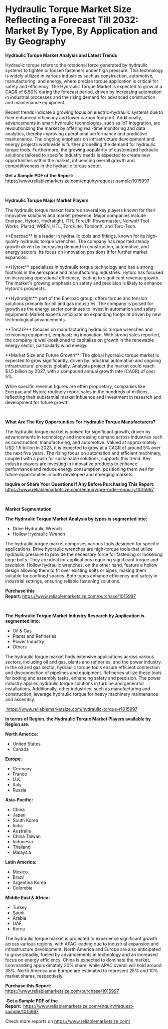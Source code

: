 <p><h1>Hydraulic Torque Market Size Reflecting a Forecast Till 2032: Market By Type, By Application and By Geography</h1></p><p><strong>Hydraulic Torque Market Analysis and Latest Trends</strong></p>
<p><p>Hydraulic torque refers to the rotational force generated by hydraulic systems to tighten or loosen fasteners under high pressure. This technology is widely utilized in various industries such as construction, automotive, manufacturing, and energy, where precise torque application is critical for safety and efficiency. The Hydraulic Torque Market is expected to grow at a CAGR of 6.50% during the forecast period, driven by increasing automation in industrial processes and the rising demand for advanced construction and maintenance equipment.</p><p>Recent trends indicate a growing focus on electric-hydraulic systems due to their enhanced efficiency and lower carbon footprint. Additionally, advancements in smart hydraulic technologies, such as IoT integration, are revolutionizing the market by offering real-time monitoring and data analytics, thereby improving operational performance and predictive maintenance. The ongoing emphasis on infrastructure development and energy projects worldwide is further propelling the demand for hydraulic torque tools. Furthermore, the growing popularity of customized hydraulic solutions tailored to specific industry needs is expected to create new opportunities within the market, influencing overall growth and competitiveness in the hydraulic torque sector.</p></p>
<p><strong>Get a Sample PDF of the Report:&nbsp;</strong> <a href="https://www.reliablemarketsize.com/enquiry/request-sample/1015997?utm_campaign=3536&utm_medium=2&utm_source=Github&utm_content=ia&utm_term=08042025&utm_id=hydraulic-torque">https://www.reliablemarketsize.com/enquiry/request-sample/1015997</a></p>
<p>&nbsp;</p>
<p><strong>Hydraulic Torque Major Market Players</strong></p>
<p><p>The hydraulic torque market features several key players known for their innovative solutions and market presence. Major companies include Enerpac, Hytorc, Hydratight, ITH, TorcUP, Powermaster, Norwolf Tool Works, Plarad, WREN, HTL, Torq/Lite, TorsionX, and Torc-Tech.</p><p>**Enerpac** is a leader in hydraulic tools and fittings, known for its high-quality hydraulic torque wrenches. The company has reported steady growth driven by increasing demand in construction, automotive, and energy sectors. Its focus on innovation positions it for further market expansion.</p><p>**Hytorc** specializes in hydraulic torque technology and has a strong foothold in the aerospace and manufacturing industries. Hytorc has focused on increasing operational efficiency, leading to significant revenue growth. The market's growing emphasis on safety and precision is likely to enhance Hytorc's prospects.</p><p>**Hydratight**, part of the Enerpac group, offers torque and tension solutions primarily for oil and gas industries. The company is poised for growth as the energy sector continues to invest in automation and safety equipment. Market experts anticipate an expanding footprint driven by new technological advancements.</p><p>**TorcUP** focuses on manufacturing hydraulic torque wrenches and tensioning equipment, emphasizing innovation. With strong sales reported, the company is well-positioned to capitalize on growth in the renewable energy sector, particularly wind energy.</p><p>**Market Size and Future Growth**: The global hydraulic torque market is expected to grow significantly, driven by industrial automation and ongoing infrastructural projects globally. Analysts project the market could reach $1.5 billion by 2027, with a compound annual growth rate (CAGR) of over 5%.</p><p>While specific revenue figures are often proprietary, companies like Enerpac and Hytorc routinely report sales in the hundreds of millions, reflecting their substantial market influence and investment in research and development for future growth.</p></p>
<p>&nbsp;</p>
<p><strong>What Are The Key Opportunities For Hydraulic Torque Manufacturers?</strong></p>
<p><p>The hydraulic torque market is poised for significant growth, driven by advancements in technology and increasing demand across industries such as construction, manufacturing, and automotive. Valued at approximately USD 1.5 billion in 2023, it is expected to grow at a CAGR of around 5% over the next five years. The rising focus on automation and efficient machinery, coupled with a push for sustainable solutions, supports this trend. Key industry players are investing in innovative products to enhance performance and reduce energy consumption, positioning them well for future opportunities in both developed and emerging markets.</p></p>
<p><strong>Inquire or Share Your Questions If Any Before Purchasing This Report:</strong> <a href="https://www.reliablemarketsize.com/enquiry/pre-order-enquiry/1015997?utm_campaign=3536&utm_medium=2&utm_source=Github&utm_content=ia&utm_term=08042025&utm_id=hydraulic-torque">https://www.reliablemarketsize.com/enquiry/pre-order-enquiry/1015997</a></p>
<p>&nbsp;</p>
<p><strong>Market Segmentation</strong></p>
<p><strong>The Hydraulic Torque Market Analysis by types is segmented into:</strong></p>
<p><ul><li>Drive Hydraulic Wrench</li><li>Hollow Hydraulic Wrench</li></ul></p>
<p><p>The hydraulic torque market comprises various tools designed for specific applications. Drive hydraulic wrenches are high-torque tools that utilize hydraulic pressure to provide the necessary force for fastening or loosening large bolts. They are ideal for applications requiring significant torque and precision. Hollow hydraulic wrenches, on the other hand, feature a hollow design allowing them to fit over existing bolts or pipes, making them suitable for confined spaces. Both types enhance efficiency and safety in industrial settings, ensuring reliable fastening solutions.</p></p>
<p><strong>Purchase this Report:&nbsp;</strong><a href="https://www.reliablemarketsize.com/purchase/1015997?utm_campaign=3536&utm_medium=2&utm_source=Github&utm_content=ia&utm_term=08042025&utm_id=hydraulic-torque">https://www.reliablemarketsize.com/purchase/1015997</a></p>
<p>&nbsp;</p>
<p><strong>The Hydraulic Torque Market Industry Research by Application is segmented into:</strong></p>
<p><ul><li>Oil & Gas</li><li>Plants and Refineries</li><li>Power Industry</li><li>Others</li></ul></p>
<p><p>The hydraulic torque market finds extensive applications across various sectors, including oil and gas, plants and refineries, and the power industry. In the oil and gas sector, hydraulic torque tools ensure efficient connection and disconnection of pipelines and equipment. Refineries utilize these tools for bolting and assembly tasks, enhancing safety and precision. The power industry applies hydraulic torque solutions in turbine and generator installations. Additionally, other industries, such as manufacturing and construction, leverage hydraulic torque for heavy machinery maintenance and assembly.</p></p>
<p><a href="https://www.reliablemarketsize.com/hydraulic-torque-r1015997?utm_campaign=3536&utm_medium=2&utm_source=Github&utm_content=ia&utm_term=08042025&utm_id=hydraulic-torque">&nbsp;https://www.reliablemarketsize.com/hydraulic-torque-r1015997</a></p>
<p><strong>In terms of Region, the Hydraulic Torque Market Players available by Region are:</strong></p>
<p>
    <p> <strong> North America: </strong>
        <ul>
            <li>United States</li>
            <li>Canada</li>
        </ul>
        </p> 
    <p> <strong> Europe: </strong>
        <ul>
            <li>Germany</li>
            <li>France</li>
            <li>U.K.</li>
            <li>Italy</li>
            <li>Russia</li>
        </ul>
        </p> 
    <p> <strong> Asia-Pacific: </strong>
        <ul>
            <li>China</li>
            <li>Japan</li>
            <li>South Korea</li>
            <li>India</li>
            <li>Australia</li>
            <li>China Taiwan</li>
            <li>Indonesia</li>
            <li>Thailand</li>
            <li>Malaysia</li>
        </ul>
        </p> 
    <p> <strong> Latin America: </strong>
        <ul>
            <li>Mexico</li>
            <li>Brazil</li>
            <li>Argentina Korea</li>
            <li>Colombia</li>
        </ul>
        </p> 
    <p> <strong> Middle East & Africa: </strong>
        <ul>
            <li>Turkey</li>
            <li>Saudi</li>
            <li>Arabia</li>
            <li>UAE</li>
            <li>Korea</li>
        </ul>
    </p>
    </p>
<p><p>The hydraulic torque market is projected to experience significant growth across various regions, with APAC leading due to industrial expansion and infrastructure development. North America and Europe are also anticipated to grow steadily, fueled by advancements in technology and an increased focus on energy efficiency. China is expected to dominate the market, commanding approximately 30% share, while APAC overall will hold around 35%. North America and Europe are estimated to represent 25% and 10% market shares, respectively.</p></p>
<p><strong>Purchase this Report: </strong><a href="https://www.reliablemarketsize.com/purchase/1015997?utm_campaign=3536&utm_medium=2&utm_source=Github&utm_content=ia&utm_term=08042025&utm_id=hydraulic-torque">https://www.reliablemarketsize.com/purchase/1015997</a></p>
<p>&nbsp;<strong>Get a Sample PDF of the Report:&nbsp;&nbsp;</strong><a href="https://www.reliablemarketsize.com/enquiry/request-sample/1015997?utm_campaign=3536&utm_medium=2&utm_source=Github&utm_content=ia&utm_term=08042025&utm_id=hydraulic-torque">https://www.reliablemarketsize.com/enquiry/request-sample/1015997</a></p>
<p><strong></strong></p>
<p>Check more reports on <a href="https://www.reliablemarketsize.com/?utm_campaign=3536&utm_medium=2&utm_source=Github&utm_content=ia&utm_term=08042025&utm_id=hydraulic-torque">https://www.reliablemarketsize.com/</a></p>